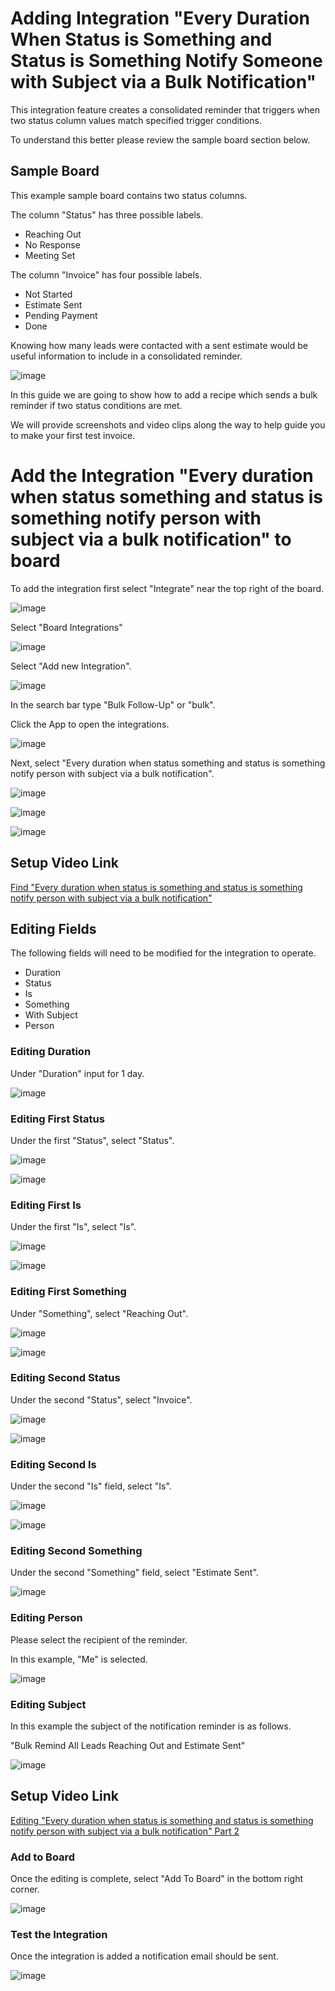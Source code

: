 # Adding Integration "Every Duration When Status is Something and Status is Something Notify Someone with Subject via a Bulk Notification"

This integration feature creates a consolidated reminder that triggers when two status column values match specified trigger conditions. 

To understand this better please review the sample board section below. 


## Sample Board 

This example sample board contains two status columns. 

The column "Status" has three possible labels.

- Reaching Out 
- No Response 
- Meeting Set 

The column "Invoice" has four possible labels.

- Not Started 
- Estimate Sent
- Pending Payment 
- Done

Knowing how many leads were contacted with a sent estimate would be useful information to include in a consolidated reminder. 

![image](/img/addingintegrationfolder/bulk34.png)


In this guide we are going to show how to add a recipe which sends a bulk reminder if two status conditions are met.

We will provide screenshots and video clips along the way to help guide you to make your first test invoice.


# Add the Integration "Every duration when status something and status is something notify person with subject via a bulk notification" to board 
 

To add the integration first select "Integrate" near the top right of the board. 

![image](/img/addingintegrationfolder/bulk59.png)

Select "Board Integrations"
 
![image](/img/addingintegrationfolder/bulk39.png)

Select "Add new Integration".

![image](/img/addingintegrationfolder/bulk37.png)

In the search bar type "Bulk Follow-Up" or "bulk".

Click the App to open the integrations. 

![image](/img/addingintegrationfolder/bulk38.png)

Next, select "Every duration when status something and status is something notify person with subject via a bulk notification".


![image](/img/addingintegrationfolder/bulk40.1.png)

![image](/img/addingintegrationfolder/bulk41.png)

![image](/img/addingintegrationfolder/bulk42.png)


## Setup Video Link 

[Find "Every duration when status is something and status is something notify person with subject via a bulk notification"](https://youtu.be/-6mnpSC9vFE)

## Editing Fields 

The following fields will need to be modified for the integration to operate.

- Duration
- Status 
- Is 
- Something 
- With Subject  
- Person 

### Editing Duration

Under "Duration" input for 1 day.

![image](/img/addingintegrationfolder/bulk43.png)


### Editing First Status 

Under the first "Status", select "Status".

![image](/img/addingintegrationfolder/bulk44.png)

![image](/img/addingintegrationfolder/bulk45.png)

### Editing First Is

Under the first "Is", select "Is".

![image](/img/addingintegrationfolder/bulk46.png)

![image](/img/addingintegrationfolder/bulk47.png)


### Editing First Something

Under "Something", select "Reaching Out".

![image](/img/addingintegrationfolder/bulk48.png)

![image](/img/addingintegrationfolder/bulk49.png)




### Editing Second Status 

Under the second "Status", select "Invoice". 

![image](/img/addingintegrationfolder/bulk50.png)

![image](/img/addingintegrationfolder/bulk51.png)



### Editing Second Is 

Under the second "Is" field, select "Is".

![image](/img/addingintegrationfolder/bulk52.png)

![image](/img/addingintegrationfolder/bulk53.png)


### Editing Second Something 

Under the second "Something" field, select "Estimate Sent". 

![image](/img/addingintegrationfolder/bulk54.png)


### Editing Person

Please select the recipient of the reminder. 

In this example, "Me" is selected. 

![image](/img/addingintegrationfolder/bulk55.png)

### Editing Subject 

In this example the subject of the notification reminder is as follows. 

"Bulk Remind All Leads Reaching Out and Estimate Sent"

![image](/img/addingintegrationfolder/bulk56.png)


## Setup Video Link 

[Editing "Every duration when status is something and status is something notify person with subject via a bulk notification" Part 2](https://youtu.be/hf7krDJ_Bo0)

### Add to Board

Once the editing is complete, select "Add To Board" in the bottom right corner. 

![image](/img/addingintegrationfolder/bulk57.png)

### Test the Integration

Once the integration is added a notification email should be sent.

![image](/img/addingintegrationfolder/bulk58.png)
